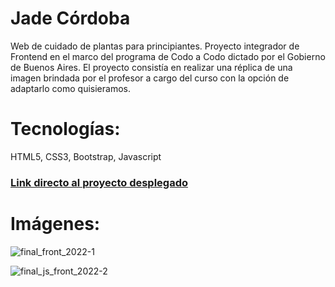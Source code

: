 # Jade Córdoba
Web de cuidado de plantas para principiantes.
Proyecto integrador de Frontend en el marco del programa de Codo a Codo dictado por el Gobierno de Buenos Aires.
El proyecto consistía en realizar una réplica de una imagen brindada por el profesor a cargo del curso con la opción de adaptarlo como quisieramos.
# Tecnologías:
HTML5, CSS3, Bootstrap, Javascript
### [Link directo al proyecto desplegado](https://lu182.github.io/jadecordoba/)
# Imágenes:
![final_front_2022-1](https://user-images.githubusercontent.com/39106189/203643193-607d3baa-2b1f-4e25-ba62-dec89c2f7f1a.jpg)

![final_js_front_2022-2](https://user-images.githubusercontent.com/39106189/203643318-2db55b3c-0784-4731-8373-c9de0cec7ec7.png)
